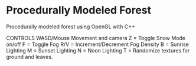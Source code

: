 # Procedurally Modeled Forest
 Procedurally modeled forest using OpenGL with C++

CONTROLS WASD/Mouse Movement and camera 
Z = Toggle Snow Mode on/off 
F = Toggle Fog 
R/V = Increment/Decrement Fog Density 
B = Sunrise Lighting 
M = Sunset Lighting 
N = Noon Lighting 
T = Randomize textures for ground and leaves.